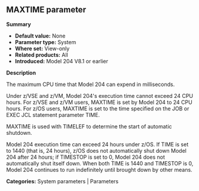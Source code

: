## MAXTIME parameter

**Summary**

* **Default value:** None
* **Parameter type:** System
* **Where set:** View-only
* **Related products:** All
* **Introduced:** Model 204 V8.1 or earlier

**Description**

The maximum CPU time that Model 204 can expend in milliseconds.

Under z/VSE and z/VM, Model 204's execution time cannot exceed 24 CPU hours. For z/VSE and z/VM users, MAXTIME is set by Model 204 to 24 CPU hours. For z/OS users, MAXTIME is set to the time specified on the JOB or EXEC JCL statement parameter TIME.

MAXTIME is used with TIMELEF to determine the start of automatic shutdown.

Model 204 execution time can exceed 24 hours under z/OS. If TIME is set to 1440 (that is, 24 hours), z/OS does not automatically shut down Model 204 after 24 hours; if TIMESTOP is set to 0, Model 204 does not automatically shut itself down. When both TIME is 1440 and TIMESTOP is 0, Model 204 continues to run indefinitely until brought down by other means.

**Categories:** System parameters | Parameters
